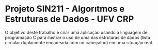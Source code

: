 # Projeto SIN211 - Algorıtmos e Estruturas de Dados - UFV CRP

O objetivo deste trabalho é criar uma aplicação usando a linguagem de programação C para ilustrar o 
uso de uma das estruturas de dados (lista circular duplamente encadeada com nó cabeçalho) em uma situação real.
